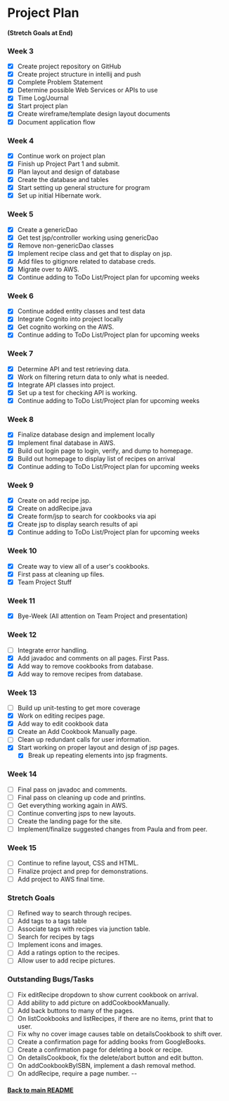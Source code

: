 # Project Plan
#### (Stretch Goals at End)

### Week 3
- [x] Create project repository on GitHub
- [x] Create project structure in intellij and push
- [x] Complete Problem Statement
- [x] Determine possible Web Services or APIs to use
- [x] Time Log/Journal
- [x] Start project plan
- [x] Create wireframe/template design layout documents
- [x] Document application flow

### Week 4
- [x] Continue work on project plan
- [x] Finish up Project Part 1 and submit.
- [x] Plan layout and design of database
- [x] Create the database and tables
- [x] Start setting up general structure for program
- [x] Set up initial Hibernate work.

### Week 5
- [x] Create a genericDao
- [x] Get test jsp/controller working using genericDao
- [x] Remove non-genericDao classes
- [x] Implement recipe class and get that to display on jsp.
- [x] Add files to gitignore related to database creds.
- [x] Migrate over to AWS.
- [x] Continue adding to ToDo List/Project plan for upcoming weeks

### Week 6
- [x] Continue added entity classes and test data
- [x] Integrate Cognito into project locally
- [x] Get cognito working on the AWS.
- [x] Continue adding to ToDo List/Project plan for upcoming weeks

### Week 7
- [x] Determine API and test retrieving data.
- [x] Work on filtering return data to only what is needed.
- [x] Integrate API classes into project.
- [x] Set up a test for checking API is working.
- [x] Continue adding to ToDo List/Project plan for upcoming weeks

### Week 8
- [x] Finalize database design and implement locally
- [x] Implement final database in AWS.
- [x] Build out login page to login, verify, and dump to homepage.
- [x] Build out homepage to display list of recipes on arrival
- [x] Continue adding to ToDo List/Project plan for upcoming weeks

### Week 9
- [x] Create on add recipe jsp.
- [x] Create on addRecipe.java
- [x] Create form/jsp to search for cookbooks via api
- [x] Create jsp to display search results of api
- [x] Continue adding to ToDo List/Project plan for upcoming weeks

### Week 10
- [x] Create way to view all of a user's cookbooks.
- [x] First pass at cleaning up files.
- [x] Team Project Stuff

### Week 11
- [x] Bye-Week (All attention on Team Project and presentation)

### Week 12
- [ ] Integrate error handling.
- [x] Add javadoc and comments on all pages. First Pass.
- [x] Add way to remove cookbooks from database.
- [x] Add way to remove recipes from database.

### Week 13
- [ ] Build up unit-testing to get more coverage
- [x] Work on editing recipes page.
- [x] Add way to edit cookbook data
- [x] Create an Add Cookbook Manually page.
- [ ] Clean up redundant calls for user information.
- [x] Start working on proper layout and design of jsp pages.
  - [x] Break up repeating elements into jsp fragments.

### Week 14
- [ ] Final pass on javadoc and comments.
- [ ] Final pass on cleaning up code and printlns.
- [ ] Get everything working again in AWS.
- [ ] Continue converting jsps to new layouts.
- [ ] Create the landing page for the site.
- [ ] Implement/finalize suggested changes from Paula and from peer.

### Week 15
- [ ] Continue to refine layout, CSS and HTML.
- [ ] Finalize project and prep for demonstrations.
- [ ] Add project to AWS final time.

### Stretch Goals
- [ ] Refined way to search through recipes.
- [ ] Add tags to a tags table
- [ ] Associate tags with recipes via junction table.
- [ ] Search for recipes by tags
- [ ] Implement icons and images.
- [ ] Add a ratings option to the recipes.
- [ ] Allow user to add recipe pictures.

### Outstanding Bugs/Tasks
- [ ] Fix editRecipe dropdown to show current cookbook on arrival.
- [ ] Add ability to add picture on addCookbookManually.
- [ ] Add back buttons to many of the pages.
- [ ] On listCookbooks and listRecipes, if there are no items, print that to user.
- [ ] Fix why no cover image causes table on detailsCookbook to shift over.
- [ ] Create a confirmation page for adding books from GoogleBooks.
- [ ] Create a confirmation page for deleting a book or recipe.
- [ ] On detailsCookbook, fix the delete/abort button and edit button.
- [ ] On addCookbookByISBN, implement a dash removal method.
- [ ] On addRecipe, require a page number.
--
#### [Back to main README](../README.md)